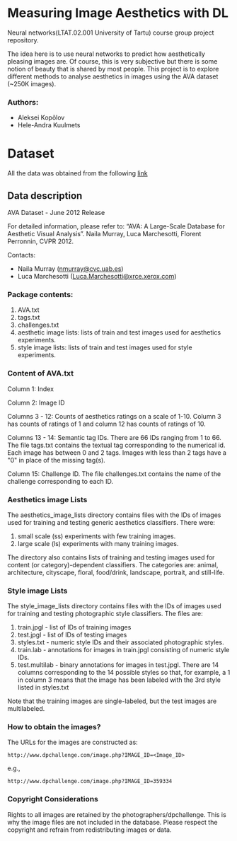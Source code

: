 # Measuring Image Aesthetics with DL
Neural networks(LTAT.02.001 University of Tartu) course group project repository. 

The idea here is to use neural networks to predict how aesthetically pleasing images are. Of course, this is very subjective but there is some notion of beauty that is shared by most people. This project is to explore different methods to analyse aesthetics in images using the AVA dataset (~250K images).

### Authors:
* Aleksei Kopõlov
* Hele-Andra Kuulmets

# Dataset
All the data was obtained from the following [link](http://academictorrents.com/details/71631f83b11d3d79d8f84efe0a7e12f0ac001460)

## Data description
AVA Dataset - June 2012 Release

For detailed information, please refer to: “AVA: A Large-Scale Database for Aesthetic Visual Analysis”. Naila Murray, Luca Marchesotti, Florent Perronnin, CVPR 2012.

Contacts:
* Naila Murray (nmurray@cvc.uab.es)
* Luca Marchesotti (Luca.Marchesotti@xrce.xerox.com)

### Package contents:
1. AVA.txt
2. tags.txt
3. challenges.txt
4. aesthetic image lists: lists of train and test images used for aesthetics experiments.
5. style image lists: lists of train and test images used for style experiments.

### Content of AVA.txt
Column 1: Index

Column 2: Image ID 

Columns 3 - 12: Counts of aesthetics ratings on a scale of 1-10.
Column 3 has counts of ratings of 1 and column 12 has counts of ratings of 10.

Columns 13 - 14: Semantic tag IDs. There are 66 IDs ranging from 1 to 66.
The file tags.txt contains the textual tag corresponding to the numerical
id. Each image has between 0 and 2 tags. Images with less than 2 tags have
a "0" in place of the missing tag(s).

Column 15: Challenge ID. The file challenges.txt contains the name of 
the challenge corresponding to each ID.

### Aesthetics image Lists
The aesthetics_image_lists directory contains files with the IDs of images
used for training and testing generic aesthetics classifiers. There were:

1. small scale (ss) experiments with few training images.
2. large scale (ls) experiments with many training images.

The directory also contains lists of training and testing images used for
content (or category)-dependent classifiers. The categories are: animal,
architecture, cityscape, floral, food/drink, landscape, portrait, and 
still-life.

### Style image Lists
The style_image_lists directory contains files with the IDs of images
used for training and testing photographic style classifiers. The files are:

1. train.jpgl - list of IDs of training images
2. test.jpgl  - list of IDs of testing images
3. styles.txt - numeric style IDs and their associated photographic styles.
4. train.lab  - annotations for images in train.jpgl consisting of numeric style IDs.
5. test.multilab - binary annotations for images in test.jpgl. There are 14 
columns corresponding to the 14 possible styles so that, for example, a 1 
in column 3 means that the image has been labeled with the 3rd style listed 
in styles.txt

Note that the training images are single-labeled, but the test images are
multilabeled.

### How to obtain the images?

The URLs for the images are constructed as:

    http://www.dpchallenge.com/image.php?IMAGE_ID=<Image_ID>

e.g.,

    http://www.dpchallenge.com/image.php?IMAGE_ID=359334


### Copyright Considerations

Rights to all images are retained by the photographers/dpchallenge. This 
is why the image files are not included in the database. Please respect 
the copyright and refrain from redistributing images or data.

